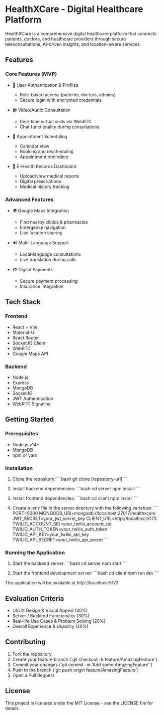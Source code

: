 # HealthXCare - Digital Healthcare Platform

HealthXCare is a comprehensive digital healthcare platform that connects patients, doctors, and healthcare providers through secure teleconsultations, AI-driven insights, and location-aware services.

## Features

### Core Features (MVP)

- 🔐 User Authentication & Profiles
  - Role-based access (patients, doctors, admins)
  - Secure login with encrypted credentials

- 📹 Video/Audio Consultation
  - Real-time virtual visits via WebRTC
  - Chat functionality during consultations

- 📅 Appointment Scheduling
  - Calendar view
  - Booking and rescheduling
  - Appointment reminders

- 📝 E-Health Records Dashboard
  - Upload/view medical reports
  - Digital prescriptions
  - Medical history tracking

### Advanced Features

- 🌍 Google Maps Integration
  - Find nearby clinics & pharmacies
  - Emergency navigation
  - Live location sharing

- 🔊 Multi-Language Support
  - Local-language consultations
  - Live translation during calls

- 💳 Digital Payments
  - Secure payment processing
  - Insurance integration

## Tech Stack

### Frontend
- React + Vite
- Material-UI
- React Router
- Socket.IO Client
- WebRTC
- Google Maps API

### Backend
- Node.js
- Express
- MongoDB
- Socket.IO
- JWT Authentication
- WebRTC Signaling

## Getting Started

### Prerequisites
- Node.js v14+
- MongoDB
- npm or yarn

### Installation

1. Clone the repository:
\`\`\`bash
git clone [repository-url]
\`\`\`

2. Install backend dependencies:
\`\`\`bash
cd server
npm install
\`\`\`

3. Install frontend dependencies:
\`\`\`bash
cd client
npm install
\`\`\`

4. Create a .env file in the server directory with the following variables:
\`\`\`
PORT=5000
MONGODB_URI=mongodb://localhost:27017/healthxcare
JWT_SECRET=your_jwt_secret_key
CLIENT_URL=http://localhost:5173
TWILIO_ACCOUNT_SID=your_twilio_account_sid
TWILIO_AUTH_TOKEN=your_twilio_auth_token
TWILIO_API_KEY=your_twilio_api_key
TWILIO_API_SECRET=your_twilio_api_secret
\`\`\`

### Running the Application

1. Start the backend server:
\`\`\`bash
cd server
npm start
\`\`\`

2. Start the frontend development server:
\`\`\`bash
cd client
npm run dev
\`\`\`

The application will be available at http://localhost:5173

## Evaluation Criteria

- UI/UX Design & Visual Appeal (30%)
- Server / Backend Functionality (30%)
- Real-life Use Cases & Problem Solving (20%)
- Overall Experience & Usability (20%)

## Contributing

1. Fork the repository
2. Create your feature branch (\`git checkout -b feature/AmazingFeature\`)
3. Commit your changes (\`git commit -m 'Add some AmazingFeature'\`)
4. Push to the branch (\`git push origin feature/AmazingFeature\`)
5. Open a Pull Request

## License

This project is licensed under the MIT License - see the LICENSE file for details
